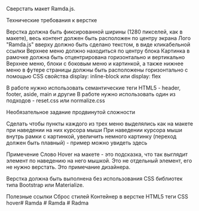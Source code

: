 Сверстать макет Ramda.js.

Технические требования к верстке

Верстка должна быть фиксированной ширины (1280 пикселей, как в макете), весь контент должен быть расположен по центру экрана
Лого "Ramda.js" вверху должно быть сделано текстом, в виде кликабельной ссылки
Верхнее меню должно находиться по центру блока
Картинка в рамочке должна быть отцентрирована горизонтально и вертикально
Верхнее меню, блоки с боковым меню и картинкой, а также нижнее меню в футере страницы должны быть расположены горизонтально с помощью CSS свойства display: inline-block или display: flex

В работе нужно использовать семантические теги HTML5 - header, footer, aside, main и другие
В работе нужно использовать один из подходов - reset.css или normalize.css



Необязательное задание продвинутой сложности

Сделать чтобы пункты каждого из трех меню выделялись как на макете при наведении на них курсора мыши
При наведении курсора мыши внутрь рамки с картинкой, увеличить немного картинку (переход должен быть плавный) - пример можно увидеть здесь



Примечение
Слово Hover на макете - это подсказка, что так выглядит элемент по наведению на него мышкой. Это не отдельный элемент, его не нужно верстать. Это примечание дизайнера.

Верстка должна быть выполнена без использования CSS библиотек типа Bootstrap или Materialize.


Полезные ссылки
Сброс стилей
Контейнер в верстке
HTML5 теги
CSS hover#   R a m d a  
 #   R a m d a  
 #   R a d m a  
 